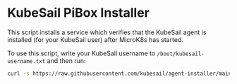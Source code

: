 # KubeSail PiBox Installer

This script installs a service which verifies that the KubeSail agent is installed (for your KubeSail user) after MicroK8s has started.

To use this script, write your KubeSail username to `/boot/kubesail-username.txt` and then run:

```bash
curl -s https://raw.githubusercontent.com/kubesail/agent-installer/main/install.sh | sudo bash
````
